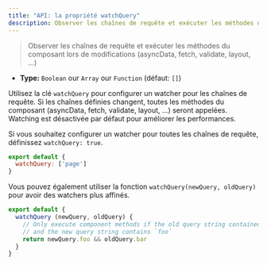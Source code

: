 ```yaml
---
title: "API: la propriété watchQuery"
description: Observer les chaînes de requête et exécuter les méthodes du composant lors d'une modification (asyncData, fetch, validate, layout, ...)
---
```


> Observer les chaînes de requête et exécuter les méthodes du composant lors de modifications (asyncData, fetch, validate, layout, ...)
- **Type:** `Boolean` our `Array` our `Function` (défaut: `[]`)

Utilisez la clé `watchQuery` pour configurer un watcher pour les chaînes de requête. Si les chaînes définies changent, toutes les méthodes du composant (asyncData, fetch, validate, layout, ...) seront appelées. Watching est désactivée par défaut pour améliorer les performances.

Si vous souhaitez configurer un watcher pour toutes les chaînes de requête, définissez `watchQuery: true`.

```js
export default {
  watchQuery: ['page']
}
```

Vous pouvez également utiliser la fonction `watchQuery(newQuery, oldQuery)` pour avoir des watchers plus affinés.

```js
export default {
  watchQuery (newQuery, oldQuery) {
    // Only execute component methods if the old query string contained `bar`
    // and the new query string contains `foo`
    return newQuery.foo && oldQuery.bar
  }
}
```
